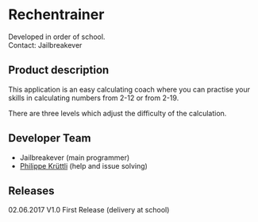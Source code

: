 ﻿#   Rechentrainer
Developed in order of school.    
Contact: Jailbreakever

## Product description
This application is an easy calculating coach where you can practise your     
skills in calculating numbers from 2-12 or from 2-19.    
    
There are three levels which adjust the difficulty of the calculation.

## Developer Team
- Jailbreakever								    (main programmer)    
- [Philippe Krüttli](https://github.com/kruettlip) 								(help and issue solving)

## Releases
02.06.2017			V1.0	First Release (delivery at school)    
